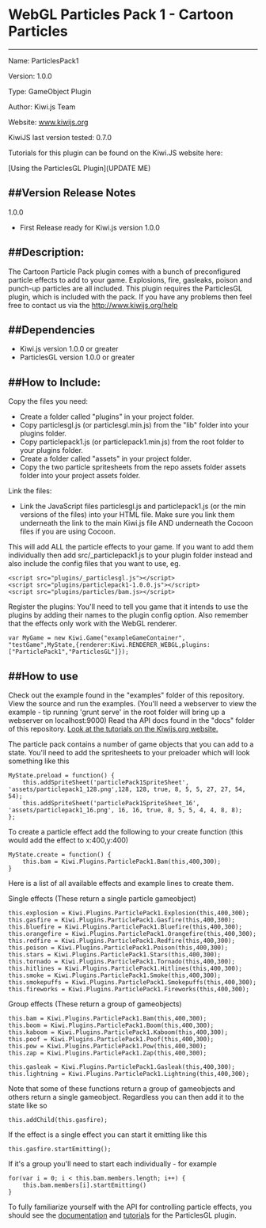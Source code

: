 WebGL Particles Pack 1 - Cartoon Particles
=======================================
-------------------------------------

Name: ParticlesPack1

Version: 1.0.0

Type: GameObject Plugin

Author: Kiwi.js Team

Website: www.kiwijs.org

KiwiJS last version tested: 0.7.0

Tutorials for this plugin can be found on the Kiwi.JS website here:

[Using the ParticlesGL Plugin](UPDATE ME)


##Version Release Notes
--------------------------------------------------------------------------
1.0.0
  - First Release ready for Kiwi.js version 1.0.0


##Description:
----------------------------------------------------------------------------------------
The Cartoon Particle Pack plugin comes with a bunch of preconfigured particle effects to add to your game.
Explosions, fire, gasleaks, poison and punch-up particles are all included. This plugin requires the
ParticlesGL plugin, which is included with the pack. 
If you have any problems then feel free to contact us via the http://www.kiwijs.org/help


##Dependencies
----------------------------------------------------------------------------------------
- Kiwi.js version 1.0.0 or greater
- ParticlesGL version 1.0.0 or greater

##How to Include: 
----------------------------------------------------------------------------------------


Copy the files you need:
- Create a folder called "plugins" in your project folder.
- Copy particlesgl.js (or particlesgl.min.js) from the "lib" folder into your plugins folder.
- Copy particlepack1.js (or particlepack1.min.js) from the root folder to your plugins folder.
- Create a folder called "assets" in your project folder.
- Copy the two particle spritesheets from the repo assets folder assets folder into your project assets folder. 

Link the files:
- Link the JavaScript files particlesgl.js and particlepack1.js (or the min versions of the files) into your HTML file. Make sure you link them underneath the link to the main Kiwi.js file AND underneath the Cocoon files if you are using Cocoon.

    <script src="plugins/particlesgl-1.0.0.js"></script>
    <script src="plugins/particlepack1-1.0.0.js"></script>

This will add ALL the particle effects to your game. If you want to add them individually then add src/_particlepack1.js to your plugin folder instead and also include the config files that you want to use, eg.

    <script src="plugins/_particlesgl.js"></script>
    <script src="plugins/particlepack1-1.0.0.js"></script>
    <script src="plugins/particles/bam.js></script>

Register the plugins:
You'll need to tell you game that it intends to use the plugins by adding their names to the plugin config option. Also remember that the effects only work with the WebGL renderer. 
    
    var MyGame = new Kiwi.Game("exampleGameContainer",
    "testGame",MyState,{renderer:Kiwi.RENDERER_WEBGL,plugins:["ParticlePack1","ParticlesGL"]});

##How to use
--------------------------------------------------

Check out the example found in the "examples" folder of this repository. View the source and run the examples. (You'll need a webserver to view the example - tip running 'grunt serve' in the root folder will bring up a webserver on localhost:9000)
Read tha API docs found in the "docs" folder of this repository.
[Look at the tutorials on the Kiwijs.org website.](Something)

The particle pack contains a number of game objects that you can add to a state.
You'll need to add the spritesheets to your preloader which will look something like this

	MyState.preload = function() {
		this.addSpriteSheet('particlePack1SpriteSheet', 'assets/particlepack1_128.png',128, 128, true, 8, 5, 5, 27, 27, 54, 54);
		this.addSpriteSheet('particlePack1SpriteSheet_16', 'assets/particlepack1_16.png', 16, 16, true, 8, 5, 5, 4, 4, 8, 8);
	};

To create a particle effect add the following to your create function (this would add the effect to x:400,y:400)

    MyState.create = function() {
    	this.bam = Kiwi.Plugins.ParticlePack1.Bam(this,400,300);
    }

Here is a list of all available effects and example lines to create them.

Single effects (These return a single particle gameobject)

    this.explosion = Kiwi.Plugins.ParticlePack1.Explosion(this,400,300);
    this.gasfire = Kiwi.Plugins.ParticlePack1.Gasfire(this,400,300);
    this.bluefire = Kiwi.Plugins.ParticlePack1.Bluefire(this,400,300);
	this.orangefire = Kiwi.Plugins.ParticlePack1.Orangefire(this,400,300);
	this.redfire = Kiwi.Plugins.ParticlePack1.Redfire(this,400,300);
	this.poison = Kiwi.Plugins.ParticlePack1.Poison(this,400,300);
	this.stars = Kiwi.Plugins.ParticlePack1.Stars(this,400,300);
	this.tornado = Kiwi.Plugins.ParticlePack1.Tornado(this,400,300);
	this.hitlines = Kiwi.Plugins.ParticlePack1.Hitlines(this,400,300);
	this.smoke = Kiwi.Plugins.ParticlePack1.Smoke(this,400,300);
	this.smokepuffs = Kiwi.Plugins.ParticlePack1.Smokepuffs(this,400,300);
	this.fireworks = Kiwi.Plugins.ParticlePack1.Fireworks(this,400,300);
	

Group effects (These return a group of gameobjects)

	this.bam = Kiwi.Plugins.ParticlePack1.Bam(this,400,300);
	this.boom = Kiwi.Plugins.ParticlePack1.Boom(this,400,300);
	this.kaboom = Kiwi.Plugins.ParticlePack1.Kaboom(this,400,300);
	this.poof = Kiwi.Plugins.ParticlePack1.Poof(this,400,300);
	this.pow = Kiwi.Plugins.ParticlePack1.Pow(this,400,300);
	this.zap = Kiwi.Plugins.ParticlePack1.Zap(this,400,300);
	
	this.gasleak = Kiwi.Plugins.ParticlePack1.Gasleak(this,400,300);
	this.lightning = Kiwi.Plugins.ParticlePack1.Lightning(this,400,300);

Note that some of these functions return a group of gameobjects and others return a single gameobject. Regardless you can then add it to the state like so

	this.addChild(this.gasfire);

If the effect is a single effect you can start it emitting like this
    
    this.gasfire.startEmitting();

If it's a group you'll need to start each individually - for example

    for(var i = 0; i < this.bam.members.length; i++) {
        this.bam.members[i].startEmitting()
    }

To fully familiarize yourself with the API for controlling particle effects, you should see the [documentation](link) and [tutorials](link) for the ParticlesGL plugin.

